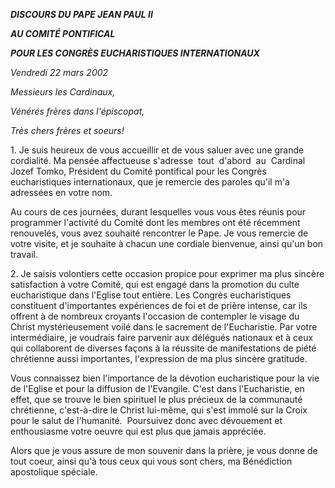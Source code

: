 ***DISCOURS DU PAPE JEAN PAUL II***

***AU COMITÉ PONTIFICAL***

***POUR LES CONGRÈS EUCHARISTIQUES INTERNATIONAUX***

*Vendredi 22 mars 2002*

*Messieurs les Cardinaux,*

*Vénérés frères dans l'épiscopat,*

*Très chers frères et soeurs!*

1. Je suis heureux de vous accueillir et de vous saluer avec une grande cordialité. Ma pensée affectueuse s'adresse  tout  d'abord  au  Cardinal Jozef Tomko, Président du Comité pontifical pour les Congrès eucharistiques internationaux, que je remercie des paroles qu'il m'a adressées en votre nom.

Au cours de ces journées, durant lesquelles vous vous êtes réunis pour programmer l'activité du Comité dont les membres ont été récemment renouvelés, vous avez souhaité rencontrer le Pape. Je vous remercie de votre visite, et je souhaite à chacun une cordiale bienvenue, ainsi qu'un bon travail.

2. Je saisis volontiers cette occasion propice pour exprimer ma plus sincère satisfaction à votre Comité, qui est engagé dans la promotion du culte eucharistique dans l'Eglise tout entière. Les Congrès eucharistiques constituent d'importantes expériences de foi et de prière intense, car ils offrent à de nombreux croyants l'occasion de contempler le visage du Christ mystérieusement voilé dans le sacrement de l'Eucharistie. Par votre intermédiaire, je voudrais faire parvenir aux délégués nationaux et à ceux qui collaborent de diverses façons à la réussite de manifestations de piété chrétienne aussi importantes, l'expression de ma plus sincère gratitude.

Vous connaissez bien l'importance de la dévotion eucharistique pour la vie de l'Eglise et pour la diffusion de l'Evangile. C'est dans l'Eucharistie, en effet, que se trouve le bien spirituel le plus précieux de la communauté chrétienne, c'est-à-dire le Christ lui-même, qui s'est immolé sur la Croix pour le salut de l'humanité.  Poursuivez donc avec dévouement et enthousiasme votre oeuvre qui est plus que jamais appréciée.

Alors que je vous assure de mon souvenir dans la prière, je vous donne de tout coeur, ainsi qu'à tous ceux qui vous sont chers, ma Bénédiction apostolique spéciale.